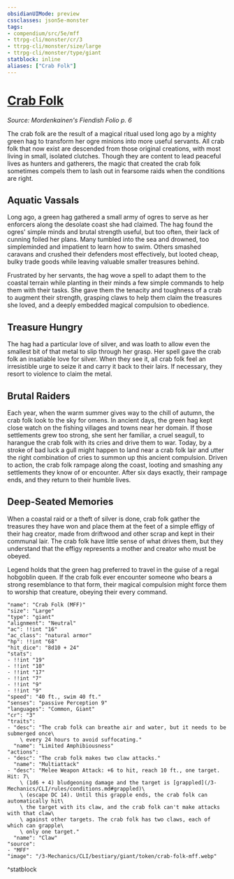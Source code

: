 ```yaml
---
obsidianUIMode: preview
cssclasses: json5e-monster
tags:
- compendium/src/5e/mff
- ttrpg-cli/monster/cr/3
- ttrpg-cli/monster/size/large
- ttrpg-cli/monster/type/giant
statblock: inline
aliases: ["Crab Folk"]
---
```

# [Crab Folk](3-Mechanics\CLI\bestiary\giant/crab-folk-mff.md)
*Source: Mordenkainen's Fiendish Folio p. 6*  

The crab folk are the result of a magical ritual used long ago by a mighty green hag to transform her ogre minions into more useful servants. All crab folk that now exist are descended from those original creations, with most living in small, isolated clutches. Though they are content to lead peaceful lives as hunters and gatherers, the magic that created the crab folk sometimes compels them to lash out in fearsome raids when the conditions are right.

## Aquatic Vassals

Long ago, a green hag gathered a small army of ogres to serve as her enforcers along the desolate coast she had claimed. The hag found the ogres' simple minds and brutal strength useful, but too often, their lack of cunning foiled her plans. Many tumbled into the sea and drowned, too simpleminded and impatient to learn how to swim. Others smashed caravans and crushed their defenders most effectively, but looted cheap, bulky trade goods while leaving valuable smaller treasures behind.

Frustrated by her servants, the hag wove a spell to adapt them to the coastal terrain while planting in their minds a few simple commands to help them with their tasks. She gave them the tenacity and toughness of a crab to augment their strength, grasping claws to help them claim the treasures she loved, and a deeply embedded magical compulsion to obedience.

## Treasure Hungry

The hag had a particular love of silver, and was loath to allow even the smallest bit of that metal to slip through her grasp. Her spell gave the crab folk an insatiable love for silver. When they see it, all crab folk feel an irresistible urge to seize it and carry it back to their lairs. If necessary, they resort to violence to claim the metal.

## Brutal Raiders

Each year, when the warm summer gives way to the chill of autumn, the crab folk look to the sky for omens. In ancient days, the green hag kept close watch on the fishing villages and towns near her domain. If those settlements grew too strong, she sent her familiar, a cruel seagull, to harangue the crab folk with its cries and drive them to war. Today, by a stroke of bad luck a gull might happen to land near a crab folk lair and utter the right combination of cries to summon up this ancient compulsion. Driven to action, the crab folk rampage along the coast, looting and smashing any settlements they know of or encounter. After six days exactly, their rampage ends, and they return to their humble lives.

## Deep-Seated Memories

When a coastal raid or a theft of silver is done, crab folk gather the treasures they have won and place them at the feet of a simple effigy of their hag creator, made from driftwood and other scrap and kept in their communal lair. The crab folk have little sense of what drives them, but they understand that the effigy represents a mother and creator who must be obeyed.

Legend holds that the green hag preferred to travel in the guise of a regal hobgoblin queen. If the crab folk ever encounter someone who bears a strong resemblance to that form, their magical compulsion might force them to worship that creature, obeying their every command.

```statblock
"name": "Crab Folk (MFF)"
"size": "Large"
"type": "giant"
"alignment": "Neutral"
"ac": !!int "16"
"ac_class": "natural armor"
"hp": !!int "68"
"hit_dice": "8d10 + 24"
"stats":
- !!int "19"
- !!int "10"
- !!int "17"
- !!int "7"
- !!int "9"
- !!int "9"
"speed": "40 ft., swim 40 ft."
"senses": "passive Perception 9"
"languages": "Common, Giant"
"cr": "3"
"traits":
- "desc": "The crab folk can breathe air and water, but it needs to be submerged once\
    \ every 24 hours to avoid suffocating."
  "name": "Limited Amphibiousness"
"actions":
- "desc": "The crab folk makes two claw attacks."
  "name": "Multiattack"
- "desc": "Melee Weapon Attack: +6 to hit, reach 10 ft., one target. Hit: 7\
    \ (1d6 + 4) bludgeoning damage and the target is [grappled](/3-Mechanics/CLI/rules/conditions.md#grappled)\
    \ (escape DC 14). Until this grapple ends, the crab folk can automatically hit\
    \ the target with its claw, and the crab folk can't make attacks with that claw\
    \ against other targets. The crab folk has two claws, each of which can grapple\
    \ only one target."
  "name": "Claw"
"source":
- "MFF"
"image": "/3-Mechanics/CLI/bestiary/giant/token/crab-folk-mff.webp"
```
^statblock